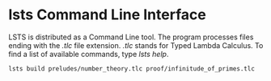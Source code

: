 # lsts Command Line Interface

LSTS is distributed as a Command Line tool.
The program processes files ending with the *.tlc* file extension.
*.tlc* stands for Typed Lambda Calculus.
To find a list of available commands, type *lsts help*.

```lsts
lsts build preludes/number_theory.tlc proof/infinitude_of_primes.tlc
```
